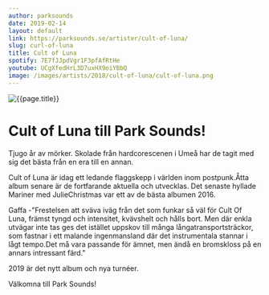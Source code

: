 ```yaml
---
author: parksounds
date: 2019-02-14
layout: default
link: https://parksounds.se/artister/cult-of-luna/
slug: curl-of-luna
title: Cult of Luna
spotify: 7E7fJJpdVgr1F3pfAfRtHe
youtube: UCgXfedHrL3D7uxHX9oiYBbQ
image: /images/artists/2018/cult-of-luna/cult-of-luna.png
---
```


![{{page.title}}]({{page.image}})

# Cult of Luna till Park Sounds!

Tjugo år av mörker. Skolade från hardcorescenen i Umeå har de tagit med sig det bästa från en era till en annan. 

Cult of Luna är idag ett ledande flaggskepp i världen inom postpunk.Åtta album senare är de fortfarande aktuella och utvecklas. Det senaste hyllade Mariner med JulieChristmas var ett av de bästa albumen 2016.

Gaffa
-"Frestelsen att sväva iväg från det som funkar så väl för Cult Of Luna, främst tyngd och intensitet, kvävshelt och hålls bort. Men där enkla utvägar inte tas ges det istället uppskov till många långatransportsträckor, som fastnar i ett malande ingenmansland där det instrumentala stannar i lågt tempo.Det må vara passande för ämnet, men ändå en bromskloss på en annars intressant färd."

2019 är det nytt album och nya turnéer.

Välkomna till Park Sounds!